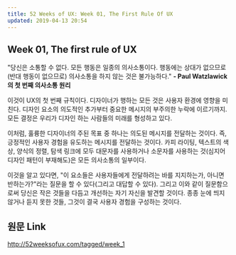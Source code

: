 ```yaml
---
title: 52 Weeks of UX: Week 01, The First Rule Of UX
updated: 2019-04-13 20:54
---
```


## Week 01, The first rule of UX

<div class="divider"></div>


"당신은 소통할 수 없다. 모든 행동은 일종의 의사소통이다. 행동에는 상대가 없으므로(반대 행동이 없으므로) 의사소통을 하지 않는 것은 불가능하다." **- Paul Watzlawick의 첫 번째 의사소통 원리**

이것이 UX의 첫 번째 규칙이다. 디자이너가 행하는 모든 것은 사용자 환경에 영향을 미친다. 디자인 요소의 의도적인 추가부터 중요한 메시지의 부주의한 누락에 이르기까지. 모든 결정은 우리가 디자인 하는 사람들의 미래를 형성하고 있다.

이처럼, 훌륭한 디자이너의 주된 목표 중 하나는 의도된 메시지를 전달하는 것이다. 즉, 긍정적인 사용자 경험을 유도하는 메시지를 전달하는 것이다. 카피 라이팅, 텍스트의 색상, 양식의 정렬, 탐색 링크에 모두 대문자를 사용하거나 소문자를 사용하는 것(심지어 디자인 패턴이 부재해도)은 모든 의사소통의 일부이다.

이것을 알고 있다면, "이 요소들은 사용자들에게 전달하려는 바를 지지하는가, 아니면 반하는가?"라는 질문을 할 수 있다(그리고 대답할 수 있다). 그리고 이와 같이 질문함으로써 당신은 작은 것들을 다듬고 개선하는 자기 자신을 발견할 것이다. 종종 눈에 띄지 않거나 듣지 못한 것들, 그것이 결국 사용자 경험을 구성하는 것이다.

<div class="divider"></div>

## 원문 Link

http://52weeksofux.com/tagged/week_1
